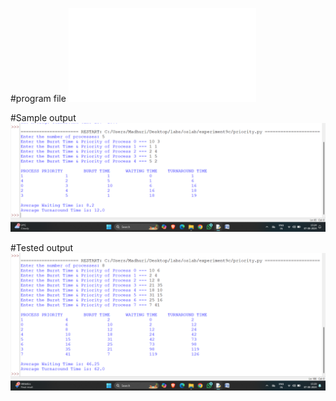 #program file
![program file](priority_543.py)

#Sample output
![Sample output](samploutput.png)

#Tested output
![Tested output](executedoutput.png)
